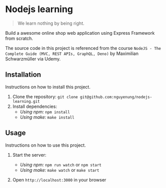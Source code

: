 # Nodejs learning

> We learn nothing by being right.

Build a awesome online shop web application using Express Framework from scratch.

The source code in this project is referenced from the course `NodeJS - The Complete Guide (MVC, REST APIs, GraphQL, Deno)` by Maximilian Schwarzmüller via Udemy.

## Installation

Instructions on how to install this project.

1. Clone the repository: `git clone git@github.com:nguyenung/nodejs-learning.git`
2. Install dependencies:
   - _Using npm:_ `npm install`
   - _Using make:_ `make install`

## Usage

Instructions on how to use this project.

1. Start the server:
   - _Using npm:_ `npm run watch` or `npm start`
   - _Using make:_ `make watch` or `make start`

2. Open `http://localhost:3000` in your browser

